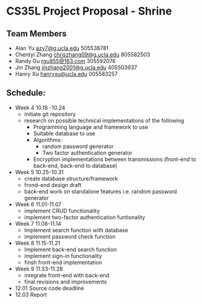 # CS35L Project Proposal - Shrine

## Team Members

- Alan Yu [azy7@g.ucla.edu](mailto:azy7@g.ucla.edu) 505538781
- Chentyi Zhang [chriszhang09@g.ucla.edu](mailto:chriszhang09@g.ucla.edu) 805582503
- Randy Gu [rgu855@163.com](mailto:rgu855@163.com) 305592076
- Jin Zhang [jinzhang2001@g.ucla.edu](mailto:jinzhang2001@g.ucla.edu) 405503937
- Hanry Xu [hanryxu@ucla.edu](mailto:hanryxu@ucla.edu) 005583257

## Schedule:

- Week 4 10.18 -10.24
  - initiate git repository
  - research on possible technical implementations of the following
    - Programming language and framework to use
    - Suitable database to use
    - Algorithms:
      - random password generator
      - Two factor authentication generator
    - Encryption implementations between transmissions (front-end to back-end, back-end to database)
- Week 5 10.25-10.31
  - create database structure/framework
  - frond-end design draft
  - back-end work on standalone features i.e. random password generator
- Week 6 11.01-11.07
  - implement CRUD functionality
  - implement two-factor authentication funtionality
- Week 7 11.08-11.14
  - Implement search function with database
  - implement password check function
- Week 8 11.15-11.21
  - Implement back-end search function
  - implement sign-in functionality
  - finsh front-end implementation
- Week 9 11.33-11.28
  - integrate front-end with back-end
  - final revisions and improvements
- 12.01 Source code deadline
- 12.03 Report
